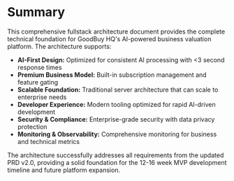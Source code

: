 # Summary

This comprehensive fullstack architecture document provides the complete technical foundation for GoodBuy HQ's AI-powered business valuation platform. The architecture supports:

- **AI-First Design:** Optimized for consistent AI processing with <3 second response times
- **Premium Business Model:** Built-in subscription management and feature gating
- **Scalable Foundation:** Traditional server architecture that can scale to enterprise needs
- **Developer Experience:** Modern tooling optimized for rapid AI-driven development
- **Security & Compliance:** Enterprise-grade security with data privacy protection
- **Monitoring & Observability:** Comprehensive monitoring for business and technical metrics

The architecture successfully addresses all requirements from the updated PRD v2.0, providing a solid foundation for the 12-16 week MVP development timeline and future platform expansion.